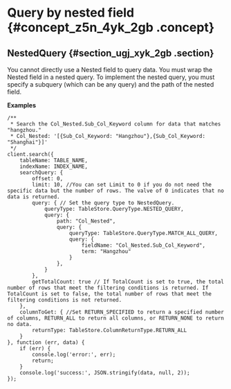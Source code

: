 # Query by nested field {#concept_z5n_4yk_2gb .concept}

## NestedQuery {#section_ugj_xyk_2gb .section}

You cannot directly use a Nested field to query data. You must wrap the Nested field in a nested query. To implement the nested query, you must specify a subquery \(which can be any query\) and the path of the nested field.

**Examples**

```
/**
 * Search the Col_Nested.Sub_Col_Keyword column for data that matches "hangzhou."
 * Col_Nested: '[{Sub_Col_Keyword: "Hangzhou"},{Sub_Col_Keyword: "Shanghai"}]'
 */
client.search({
    tableName: TABLE_NAME,
    indexName: INDEX_NAME,
    searchQuery: {
        offset: 0,
        limit: 10, //You can set Limit to 0 if you do not need the specific data but the number of rows. The valve of 0 indicates that no data is returned.
        query: { // Set the query type to NestedQuery.
            queryType: TableStore.QueryType.NESTED_QUERY,
            query: {
                path: "Col_Nested",
                query: {
                    queryType: TableStore.QueryType.MATCH_ALL_QUERY,
                    query: {
                        fieldName: "Col_Nested.Sub_Col_Keyword",
                        term: "Hangzhou"
                    }
                },
            }
        },
        getTotalCount: true // If TotalCount is set to true, the total number of rows that meet the filtering conditions is returned. If TotalCount is set to false, the total number of rows that meet the filtering conditions is not returned.
    },
    columnToGet: { //Set RETURN_SPECIFIED to return a specified number of columns, RETURN_ALL to return all columns, or RETURN_NONE to return no data.
        returnType: TableStore.ColumnReturnType.RETURN_ALL
    }
}, function (err, data) {
    if (err) {
        console.log('error:', err);
        return;
    }
    console.log('success:', JSON.stringify(data, null, 2));
});
```

